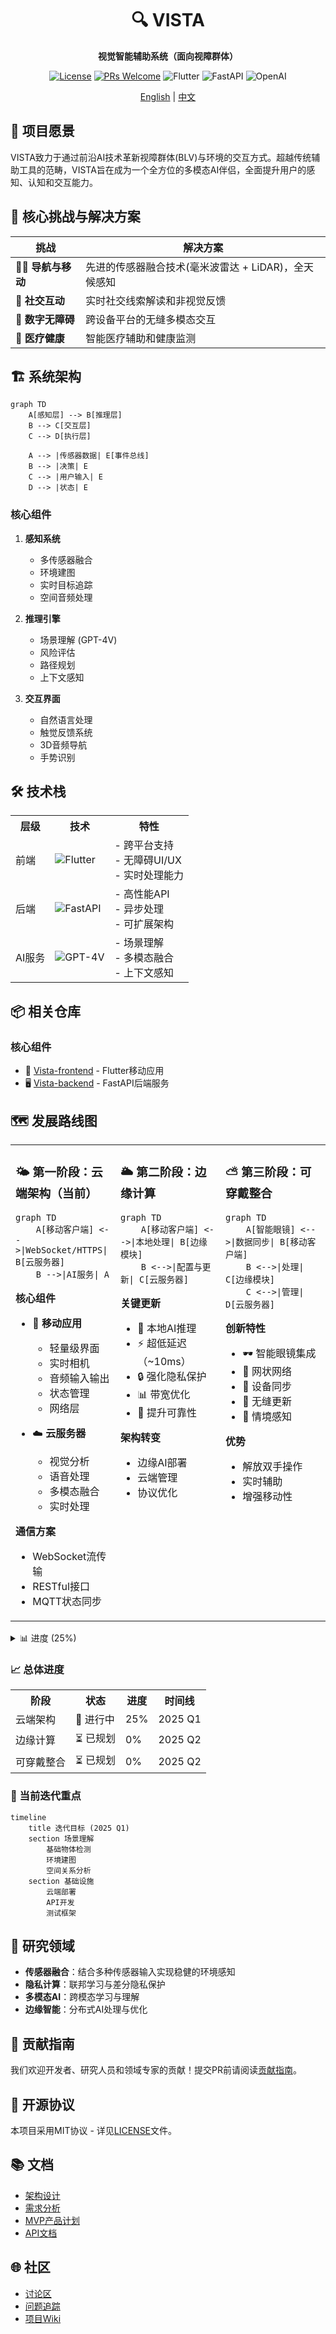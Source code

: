 <div align="center">
  <h1>🔍 VISTA</h1>
  <p><strong>视觉智能辅助系统（面向视障群体）</strong></p>
  
  [![License](https://img.shields.io/badge/开源协议-MIT-blue.svg)](LICENSE)
  [![PRs Welcome](https://img.shields.io/badge/PRs-欢迎-brightgreen.svg)](CONTRIBUTING.md)
  ![Flutter](https://img.shields.io/badge/Flutter-%2302569B.svg?style=flat&logo=Flutter&logoColor=white)
  ![FastAPI](https://img.shields.io/badge/FastAPI-005571?style=flat&logo=fastapi)
  ![OpenAI](https://img.shields.io/badge/OpenAI-412991?style=flat&logo=openai&logoColor=white)
  
  [English](README.md) | [中文](README_zh.md)
  
  <!-- <img src="https://via.placeholder.com/600x300?text=VISTA+演示" alt="VISTA演示" width="600px"/> -->
</div>

## 🌟 项目愿景

VISTA致力于通过前沿AI技术革新视障群体(BLV)与环境的交互方式。超越传统辅助工具的范畴，VISTA旨在成为一个全方位的多模态AI伴侣，全面提升用户的感知、认知和交互能力。

## 🎯 核心挑战与解决方案

| 挑战 | 解决方案 |
|---------|------------|
| 🚶‍♂️ **导航与移动** | 先进的传感器融合技术(毫米波雷达 + LiDAR)，全天候感知 |
| 👥 **社交互动** | 实时社交线索解读和非视觉反馈 |
| 📱 **数字无障碍** | 跨设备平台的无缝多模态交互 |
| 🏥 **医疗健康** | 智能医疗辅助和健康监测 |

## 🏗️ 系统架构

``` mermaid
graph TD
    A[感知层] --> B[推理层]
    B --> C[交互层]
    C --> D[执行层]
    
    A --> |传感器数据| E[事件总线]
    B --> |决策| E
    C --> |用户输入| E
    D --> |状态| E
```

### 核心组件

1. **感知系统**
   - 多传感器融合
   - 环境建图
   - 实时目标追踪
   - 空间音频处理

2. **推理引擎**
   - 场景理解 (GPT-4V)
   - 风险评估
   - 路径规划
   - 上下文感知

3. **交互界面**
   - 自然语言处理
   - 触觉反馈系统
   - 3D音频导航
   - 手势识别

## 🛠️ 技术栈

<table>
  <tr>
    <th>层级</th>
    <th>技术</th>
    <th>特性</th>
  </tr>
  <tr>
    <td>前端</td>
    <td>
      <img src="https://img.shields.io/badge/Flutter-%2302569B.svg?style=flat&logo=Flutter&logoColor=white" alt="Flutter"/>
    </td>
    <td>
      - 跨平台支持<br>
      - 无障碍UI/UX<br>
      - 实时处理能力
    </td>
  </tr>
  <tr>
    <td>后端</td>
    <td>
      <img src="https://img.shields.io/badge/FastAPI-005571?style=flat&logo=fastapi" alt="FastAPI"/>
    </td>
    <td>
      - 高性能API<br>
      - 异步处理<br>
      - 可扩展架构
    </td>
  </tr>
  <tr>
    <td>AI服务</td>
    <td>
      <img src="https://img.shields.io/badge/GPT--4V-412991?style=flat&logo=openai&logoColor=white" alt="GPT-4V"/>
    </td>
    <td>
      - 场景理解<br>
      - 多模态融合<br>
      - 上下文感知
    </td>
  </tr>
</table>

## 📦 相关仓库

### 核心组件
- 📱 [Vista-frontend](https://github.com/shaowenfu/Vista-frontend) - Flutter移动应用
- 🖥️ [Vista-backend](https://github.com/shaowenfu/Vista_backend) - FastAPI后端服务

## 🗺️ 发展路线图

<table>
<tr>
<td width="33%" valign="top">
<h3>🌤️ 第一阶段：云端架构（当前）</h3>

```mermaid
graph TD
    A[移动客户端] <-->|WebSocket/HTTPS| B[云服务器]
    B -->|AI服务| A
```

**核心组件**
- 📱 **移动应用**
  - 轻量级界面
  - 实时相机
  - 音频输入输出
  - 状态管理
  - 网络层

- ☁️ **云服务器**
  - 视觉分析
  - 语音处理
  - 多模态融合
  - 实时处理

**通信方案**
- WebSocket流传输
- RESTful接口
- MQTT状态同步

</td>
<td width="33%" valign="top">
<h3>🌥️ 第二阶段：边缘计算</h3>

```mermaid
graph TD
    A[移动客户端] <-->|本地处理| B[边缘模块]
    B <-->|配置与更新| C[云服务器]
```

**关键更新**
- 🚀 本地AI推理
- ⚡ 超低延迟（~10ms）
- 🔒 强化隐私保护
- 📊 带宽优化
- 💪 提升可靠性

**架构转变**
- 边缘AI部署
- 云端管理
- 协议优化
</td>
<td width="33%" valign="top">
<h3>⛅ 第三阶段：可穿戴整合</h3>

```mermaid
graph TD
    A[智能眼镜] <-->|数据同步| B[移动客户端]
    B <-->|处理| C[边缘模块]
    C <-->|管理| D[云服务器]
```

**创新特性**
- 🕶️ 智能眼镜集成
- 📡 网状网络
- 🤝 设备同步
- 🔄 无缝更新
- 🎯 情境感知

**优势**
- 解放双手操作
- 实时辅助
- 增强移动性
</td>
</tr>
</table>

<details>
<summary>📊 进度 (25%)</summary>

```mermaid
gantt
    title 第一阶段进度
    dateFormat  YYYY-MM-DD
    section 框架搭建
    基础架构    :done, 2025-02-20, 3d
    section 功能开发
    语音界面      :active, 2025-02-21, 1d
    场景理解   :active, 2025-02-22, 1d
    文字识别     :active, 2025-02-23, 1d
```

**当前状态**
- ✅ 项目初始化
- ✅ 基础架构搭建
- ✅ CI/CD流程
- 🚧 场景理解模块
- ⏳ 文字识别系统
- ⏳ 语音交互界面
- ⏳ 实时处理系统
</details>

### 📈 总体进度

<table>
<tr>
<th>阶段</th>
<th>状态</th>
<th>进度</th>
<th>时间线</th>
</tr>
<tr>
<td>云端架构</td>
<td>🚧 进行中</td>
<td>
25%
</td>
<td>2025 Q1</td>
</tr>
<tr>
<td>边缘计算</td>
<td>⏳ 已规划</td>
<td>
0%
</td>
<td>2025 Q2</td>
</tr>
<tr>
<td>可穿戴整合</td>
<td>⏳ 已规划</td>
<td>
0%
</td>
<td>2025 Q2</td>
</tr>
</table>

### 🎯 当前迭代重点
```mermaid
timeline
    title 迭代目标 (2025 Q1)
    section 场景理解
        基础物体检测
        环境建图
        空间关系分析
    section 基础设施
        云端部署
        API开发
        测试框架
```

## 🔬 研究领域

- **传感器融合**：结合多种传感器输入实现稳健的环境感知
- **隐私计算**：联邦学习与差分隐私保护
- **多模态AI**：跨模态学习与理解
- **边缘智能**：分布式AI处理与优化

## 🤝 贡献指南

我们欢迎开发者、研究人员和领域专家的贡献！提交PR前请阅读[贡献指南](CONTRIBUTING.md)。

## 📄 开源协议

本项目采用MIT协议 - 详见[LICENSE](LICENSE)文件。

## 📚 文档

- [架构设计](https://github.com/shaowenfu/VISTA/blob/main/Docs/architecture.md)
- [需求分析](https://github.com/shaowenfu/VISTA/blob/main/Docs/requirements.md)
- [MVP产品计划](https://github.com/shaowenfu/VISTA/blob/main/Docs/MVP_plan.md)
- [API文档](https://github.com/shaowenfu/Vista_backend/docs/api.md)

## 🌐 社区

- [讨论区](https://github.com/shaowenfu/Vista/discussions)
- [问题追踪](https://github.com/shaowenfu/Vista/issues)
- [项目Wiki](https://github.com/shaowenfu/Vista/wiki)
